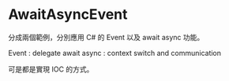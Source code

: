 # AwaitAsyncEvent

分成兩個範例，分別應用 C# 的 Event 以及 await async 功能。

Event : delegate
await async : context switch and communication

可是都是實現 IOC 的方式。
